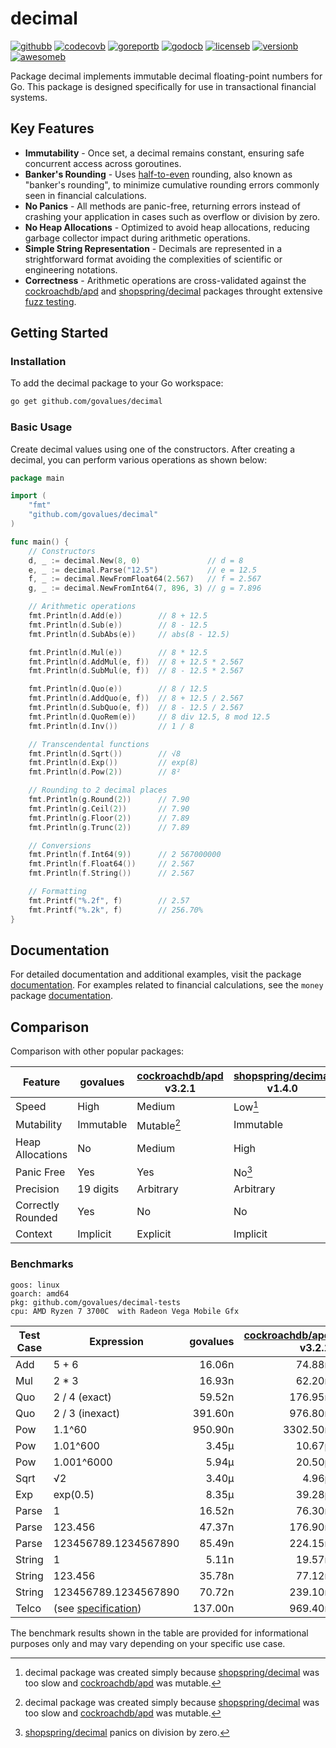 # decimal

[![githubb]][github]
[![codecovb]][codecov]
[![goreportb]][goreport]
[![godocb]][godoc]
[![licenseb]][license]
[![versionb]][version]
[![awesomeb]][awesome]

Package decimal implements immutable decimal floating-point numbers for Go.
This package is designed specifically for use in transactional financial systems.

## Key Features

- **Immutability** - Once set, a decimal remains constant,
  ensuring safe concurrent access across goroutines.
- **Banker's Rounding** - Uses [half-to-even] rounding, also known as
  "banker's rounding", to minimize cumulative rounding errors commonly seen
  in financial calculations.
- **No Panics** - All methods are panic-free, returning errors instead of crashing
  your application in cases such as overflow or division by zero.
- **No Heap Allocations** - Optimized to avoid heap allocations,
  reducing garbage collector impact during arithmetic operations.
- **Simple String Representation** - Decimals are represented in a strightforward
  format avoiding the complexities of scientific or engineering notations.
- **Correctness** - Arithmetic operations are cross-validated against the
  [cockroachdb/apd] and [shopspring/decimal] packages throught extensive [fuzz testing].

## Getting Started

### Installation

To add the decimal package to your Go workspace:

```bash
go get github.com/govalues/decimal
```

### Basic Usage

Create decimal values using one of the constructors.
After creating a decimal, you can perform various operations as shown below:

```go
package main

import (
    "fmt"
    "github.com/govalues/decimal"
)

func main() {
    // Constructors
    d, _ := decimal.New(8, 0)               // d = 8
    e, _ := decimal.Parse("12.5")           // e = 12.5
    f, _ := decimal.NewFromFloat64(2.567)   // f = 2.567
    g, _ := decimal.NewFromInt64(7, 896, 3) // g = 7.896

    // Arithmetic operations
    fmt.Println(d.Add(e))        // 8 + 12.5
    fmt.Println(d.Sub(e))        // 8 - 12.5
    fmt.Println(d.SubAbs(e))     // abs(8 - 12.5)

    fmt.Println(d.Mul(e))        // 8 * 12.5
    fmt.Println(d.AddMul(e, f))  // 8 + 12.5 * 2.567
    fmt.Println(d.SubMul(e, f))  // 8 - 12.5 * 2.567

    fmt.Println(d.Quo(e))        // 8 / 12.5
    fmt.Println(d.AddQuo(e, f))  // 8 + 12.5 / 2.567
    fmt.Println(d.SubQuo(e, f))  // 8 - 12.5 / 2.567
    fmt.Println(d.QuoRem(e))     // 8 div 12.5, 8 mod 12.5
    fmt.Println(d.Inv())         // 1 / 8

    // Transcendental functions
    fmt.Println(d.Sqrt())        // √8
    fmt.Println(d.Exp())         // exp(8)
    fmt.Println(d.Pow(2))        // 8²

    // Rounding to 2 decimal places
    fmt.Println(g.Round(2))      // 7.90
    fmt.Println(g.Ceil(2))       // 7.90
    fmt.Println(g.Floor(2))      // 7.89
    fmt.Println(g.Trunc(2))      // 7.89

    // Conversions
    fmt.Println(f.Int64(9))      // 2 567000000
    fmt.Println(f.Float64())     // 2.567
    fmt.Println(f.String())      // 2.567

    // Formatting
    fmt.Printf("%.2f", f)        // 2.57
    fmt.Printf("%.2k", f)        // 256.70%
}
```

## Documentation

For detailed documentation and additional examples, visit the package
[documentation](https://pkg.go.dev/github.com/govalues/decimal#section-documentation).
For examples related to financial calculations, see the `money` package
[documentation](https://pkg.go.dev/github.com/govalues/money#section-documentation).

## Comparison

Comparison with other popular packages:

| Feature           | govalues  | [cockroachdb/apd] v3.2.1 | [shopspring/decimal] v1.4.0 |
| ----------------- | --------- | ------------------------ | --------------------------- |
| Speed             | High      | Medium                   | Low[^reason]                |
| Mutability        | Immutable | Mutable[^reason]         | Immutable                   |
| Heap Allocations  | No        | Medium                   | High                        |
| Panic Free        | Yes       | Yes                      | No[^divzero]                |
| Precision         | 19 digits | Arbitrary                | Arbitrary                   |
| Correctly Rounded | Yes       | No                       | No                          |
| Context           | Implicit  | Explicit                 | Implicit                    |

[^reason]: decimal package was created simply because [shopspring/decimal] was
too slow and [cockroachdb/apd] was mutable.

[^divzero]: [shopspring/decimal] panics on division by zero.

### Benchmarks

```text
goos: linux
goarch: amd64
pkg: github.com/govalues/decimal-tests
cpu: AMD Ryzen 7 3700C  with Radeon Vega Mobile Gfx 
```

| Test Case | Expression            | govalues | [cockroachdb/apd] v3.2.1 | [shopspring/decimal] v1.4.0 | govalues vs cockroachdb | govalues vs shopspring |
| --------- | --------------------- | -------: | -----------------------: | --------------------------: | ----------------------: | ---------------------: |
| Add       | 5 + 6                 |   16.06n |                   74.88n |                     140.90n |                +366.22% |               +777.33% |
| Mul       | 2 * 3                 |   16.93n |                   62.20n |                     146.00n |                +267.40% |               +762.37% |
| Quo       | 2 / 4 (exact)         |   59.52n |                  176.95n |                     657.40n |                +197.30% |              +1004.50% |
| Quo       | 2 / 3 (inexact)       |  391.60n |                  976.80n |                    2962.50n |                +149.39% |               +656.42% |
| Pow       | 1.1^60                |  950.90n |                 3302.50n |                    4599.50n |                +247.32% |               +383.73% |
| Pow       | 1.01^600              |    3.45µ |                   10.67µ |                      18.67µ |                +209.04% |               +440.89% |
| Pow       | 1.001^6000            |    5.94µ |                   20.50µ |                     722.22µ |                +244.88% |             +12052.44% |
| Sqrt      | √2                    |    3.40µ |                    4.96µ |                    2101.86µ |                 +46.00% |             +61755.71% |
| Exp       | exp(0.5)              |    8.35µ |                   39.28µ |                      20.06µ |                +370.58% |               +140.32% |
| Parse     | 1                     |   16.52n |                   76.30n |                     136.55n |                +362.00% |               +726.82% |
| Parse     | 123.456               |   47.37n |                  176.90n |                     242.60n |                +273.44% |               +412.14% |
| Parse     | 123456789.1234567890  |   85.49n |                  224.15n |                     497.95n |                +162.19% |               +482.47% |
| String    | 1                     |    5.11n |                   19.57n |                     198.25n |                +283.21% |              +3783.07% |
| String    | 123.456               |   35.78n |                   77.12n |                     228.85n |                +115.52% |               +539.51% |
| String    | 123456789.1234567890  |   70.72n |                  239.10n |                     337.25n |                +238.12% |               +376.91% |
| Telco     | (see [specification]) |  137.00n |                  969.40n |                    3981.00n |                +607.33% |              +2804.78% |

The benchmark results shown in the table are provided for informational purposes only and may vary depending on your specific use case.

[codecov]: https://codecov.io/gh/govalues/decimal
[codecovb]: https://img.shields.io/codecov/c/github/govalues/decimal/main?color=brightcolor
[goreport]: https://goreportcard.com/report/github.com/govalues/decimal
[goreportb]: https://goreportcard.com/badge/github.com/govalues/decimal
[github]: https://github.com/govalues/decimal/actions/workflows/go.yml
[githubb]: https://img.shields.io/github/actions/workflow/status/govalues/decimal/go.yml
[godoc]: https://pkg.go.dev/github.com/govalues/decimal#section-documentation
[godocb]: https://img.shields.io/badge/go.dev-reference-blue
[version]: https://go.dev/dl
[versionb]: https://img.shields.io/github/go-mod/go-version/govalues/decimal?label=go
[license]: https://en.wikipedia.org/wiki/MIT_License
[licenseb]: https://img.shields.io/github/license/govalues/decimal?color=blue
[awesome]: https://github.com/avelino/awesome-go#financial
[awesomeb]: https://awesome.re/mentioned-badge.svg
[cockroachdb/apd]: https://pkg.go.dev/github.com/cockroachdb/apd
[shopspring/decimal]: https://pkg.go.dev/github.com/shopspring/decimal
[specification]: https://speleotrove.com/decimal/telcoSpec.html
[fuzz testing]: https://github.com/govalues/decimal-tests
[half-to-even]: https://en.wikipedia.org/wiki/Rounding#Rounding_half_to_even
